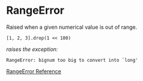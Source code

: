 # RangeError

Raised when a given numerical value is out of range.

    [1, 2, 3].drop(1 << 100)

*raises the exception:*

    RangeError: bignum too big to convert into `long'

[RangeError Reference](https://ruby-doc.org/core-2.6/RangeError.html)
